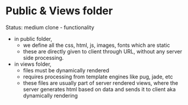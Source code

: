 # Public & Views folder

Status: medium clone - functionality

- in public folder,
    - we define all the css, html, js, images, fonts which are static
    - these are directly given to client through URL, without any server side processing.
- in views folder,
    - files must be dynamically rendered
    - requires processing from template engines like pug, jade, etc
    - these files are usually part of server rendered views, where the server generates html based on data and sends it to client aka dynamically rendering